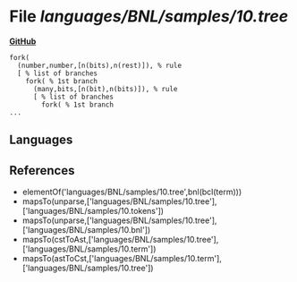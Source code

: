 # File _languages/BNL/samples/10.tree_
**[GitHub](https://github.com/softlang/yas/blob/master/languages/BNL/samples/10.tree)**
```
fork(
  (number,number,[n(bits),n(rest)]), % rule
  [ % list of branches
    fork( % 1st branch
      (many,bits,[n(bit),n(bits)]), % rule
      [ % list of branches
        fork( % 1st branch
...
```

## Languages

## References
* elementOf('languages/BNL/samples/10.tree',bnl(bcl(term)))
* mapsTo(unparse,['languages/BNL/samples/10.tree'],['languages/BNL/samples/10.tokens'])
* mapsTo(unparse,['languages/BNL/samples/10.tree'],['languages/BNL/samples/10.bnl'])
* mapsTo(cstToAst,['languages/BNL/samples/10.tree'],['languages/BNL/samples/10.term'])
* mapsTo(astToCst,['languages/BNL/samples/10.term'],['languages/BNL/samples/10.tree'])
